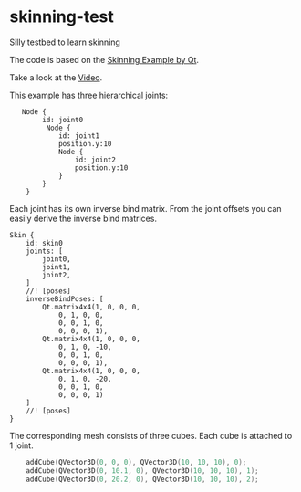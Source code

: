 # skinning-test
Silly testbed to learn skinning

The code is based on the [Skinning Example by Qt](https://doc.qt.io/qt-6/qtquick3d-skinning-example.html).

Take a look at the [Video](https://www.youtube.com/watch?v=yhcQG4zJkOw).

This example has three hierarchical joints:
```qmllang
   Node {
        id: joint0
         Node {
            id: joint1
            position.y:10
            Node {
                id: joint2
                position.y:10
            }
        }
    }
```

Each joint has its own inverse bind matrix. From the joint offsets you can easily derive the inverse bind matrices.
```qmllang
Skin {
    id: skin0
    joints: [
        joint0,
        joint1,
        joint2,
    ]
    //! [poses]
    inverseBindPoses: [
        Qt.matrix4x4(1, 0, 0, 0,
            0, 1, 0, 0,
            0, 0, 1, 0,
            0, 0, 0, 1),
        Qt.matrix4x4(1, 0, 0, 0,
            0, 1, 0, -10,
            0, 0, 1, 0,
            0, 0, 0, 1),
        Qt.matrix4x4(1, 0, 0, 0,
            0, 1, 0, -20,
            0, 0, 1, 0,
            0, 0, 0, 1)
    ]
    //! [poses]
}
```

The corresponding mesh consists of three cubes. Each cube is attached to 1 joint.
```c++
    addCube(QVector3D(0, 0, 0), QVector3D(10, 10, 10), 0);
    addCube(QVector3D(0, 10.1, 0), QVector3D(10, 10, 10), 1);
    addCube(QVector3D(0, 20.2, 0), QVector3D(10, 10, 10), 2);
```
